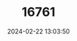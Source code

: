 ---
title: "16761"
category: "Petrogale concinna"
draft: false
date: 2024-02-22 13:03:50
languages:
  English: ["Nabarlek"]
---
